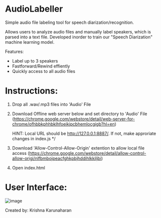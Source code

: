 # AudioLabeller
Simple audio file labeling tool for speech diarization/recognition. 

Allows users to analyze audio files and manually label speakers, which is parsed into a text file. Developed inorder to train our "Speech Diarization" machine learning model.  

Features: 
- Label up to 3 speakers
- Fastforward/Rewind effiently
- Quickly access to all audio files

# Instructions:

1. Drop all .wav/.mp3 files into 'Audio' File

2. Download Offline web server below and set directory to 'Audio' File
(https://chrome.google.com/webstore/detail/web-server-for-chrome/ofhbbkphhbklhfoeikjpcbhemlocgigb?hl=en)

    HINT: Local URL should be http://127.0.0.1:8887/. If not, make approriate changes in index.js */

3. Download 'Allow-Control-Allow-Origin' extention to allow local file access
(https://chrome.google.com/webstore/detail/allow-control-allow-origi/nlfbmbojpeacfghkpbjhddihlkkiljbi)

4. Open index.html

# User Interface:

![image](https://user-images.githubusercontent.com/19351934/53293614-3cc22a00-37a5-11e9-8304-904028c8b8e1.png)


Created by: Krishna Karunaharan

